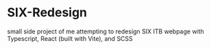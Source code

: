 # SIX-Redesign
small side project of me attempting to redesign SIX ITB webpage with Typescript, React (built with Vite), and SCSS
